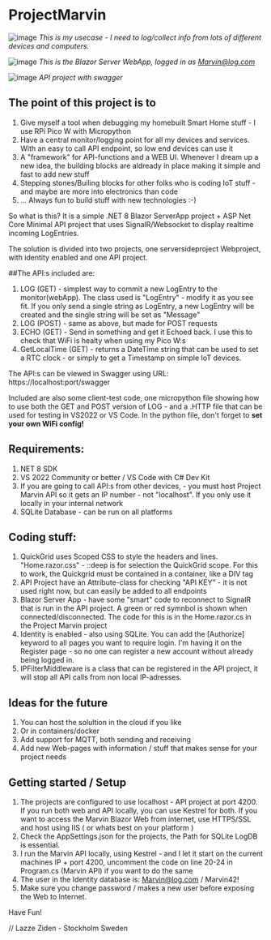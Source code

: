 # ProjectMarvin
![image](https://github.com/user-attachments/assets/51b1cb75-3ddf-4b65-be63-333e1d8f0707)
*This is my usecase - I need to log/collect info from lots of different devices and computers.*

![image](https://github.com/user-attachments/assets/a22cdd5a-4260-4ec6-9077-599e77117867)
*This is the Blazor Server WebApp, logged in as Marvin@log.com*

![image](https://github.com/user-attachments/assets/a786a21d-4e2b-4603-a61c-4b63babecb4d)
*API project with swagger*

## The point of this project is to

1. Give myself a tool when debugging my homebuilt Smart Home stuff - I use RPi Pico W with Micropython
2. Have a central monitor/logging point for all my devices and services. With an easy to call API endpoint, so low end devices can use it
3. A "framework" for API-functions and a WEB UI. Whenever I dream up a new idea, the building blocks are aldready in place making it simple and fast to add new stuff
4. Stepping stones/Builing blocks for other folks who is coding IoT stuff - and maybe are more into electronics than code
5. ... Always fun to build stuff with new technologies :-)

So what is this? It is a simple .NET 8 Blazor ServerApp project + ASP Net Core Minimal API project that uses SignalR/Websocket to display realtime incoming LogEntries. 

The solution is divided into two projects, one serversideproject Webproject, with identity enabled and one API project. 

##The API:s included are:

1. LOG (GET) - simplest way to commit a new LogEntry to the monitor(webApp). The class used is "LogEntry" - modify it as you see fit. If you only send a single string as LogEntry, a new LogEntry will be created and the single string will be set as "Message"
2. LOG (POST) - same as above, but made for POST requests
3. ECHO (GET) - Send in something and get it Echoed back. I use this to check that WiFi is healty when using my Pico W:s
4. GetLocalTime (GET) - returns a DateTime string that can be used to set a RTC clock - or simply to get a Timestamp on simple IoT devices.

The API:s can be viewed in Swagger using URL: https://localhost:port/swagger

Included are also some client-test code, one micropython file showing how to use both the GET and POST version of LOG - and a .HTTP file that can be used for testing in VS2022 or VS Code. In the python file, don't forget to **set your own WiFi config!**

## Requirements:

1. NET 8 SDK
2. VS 2022 Community or better / VS Code with C# Dev Kit
3. If you are going to call API:s from other devices, - you must host Project Marvin API so it gets an IP number - not "localhost". If you only use it locally in your internal network
4. SQLite Database - can be run on all platforms

## Coding stuff:
1. QuickGrid uses Scoped CSS to style the headers and lines. "Home.razor.css" - ::deep is for selection the QuickGrid scope. For this to work, the Quickgrid must be contained in a container, like a DIV tag
2. API Project have an Attribute-class for checking "API KEY" - it is not used right now, but can easily be added to all endpoints
3. Blazor Server App - have some "smart" code to reconnect to SignalR that is run in the API project. A green or red symnbol is shown when connected/disconnected. The code for this is in the Home.razor.cs in the Project Marvin project
4. Identity is enabled - also using SQLite. You can add the [Authorize] keyword to all pages you want to require login. I'm having it on the Register page - so no one can register a new account without already being logged in.
5. IPFilterMiddleware is a class that can be registered in the API project, it will stop all API calls from non local IP-adresses.

## Ideas for the future
1. You can host the solultion in the cloud if you like
2. Or in containers/docker
3. Add support for MQTT, both sending and receiving
4. Add new Web-pages with information / stuff that makes sense for your project needs

## Getting started / Setup
1. The projects are configured to use localhost - API project at port 4200. If you run both web and API locally, you can use Kestrel for both. If you want to access the Marvin Blazor Web from internet, use HTTPS/SSL and host using IIS ( or whats best on your platform )
2. Check the AppSettings.json for the projects, the Path for SQLite LogDB is essential.
3. I run the Marvin API locally, using Kestrel - and I let it start on the current machines IP + port 4200, uncomment the code on line 20-24 in Program.cs (Marvin API) if you want to do the same
4. The user in the Identity database is: Marvin@log.com / Marvin42!
5. Make sure you change password / makes a new user before exposing the Web to Internet.

Have Fun!

// Lazze Ziden - Stockholm Sweden
